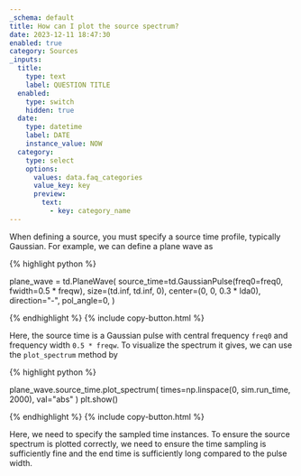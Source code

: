 ```yaml
---
_schema: default
title: How can I plot the source spectrum?
date: 2023-12-11 18:47:30
enabled: true
category: Sources
_inputs:
  title:
    type: text
    label: QUESTION TITLE
  enabled:
    type: switch
    hidden: true
  date:
    type: datetime
    label: DATE
    instance_value: NOW
  category:
    type: select
    options:
      values: data.faq_categories
      value_key: key
      preview:
        text:
          - key: category_name
---
```

When defining a source, you must specify a source time profile, typically Gaussian. For example, we can define a plane wave as

<div markdown class="code-snippet">{% highlight python %}

plane_wave = td.PlaneWave(
  source_time=td.GaussianPulse(freq0=freq0, fwidth=0.5 * freqw),
  size=(td.inf, td.inf, 0),
  center=(0, 0, 0.3 * lda0),
  direction="-",
  pol_angle=0,
)

{% endhighlight %}
{% include copy-button.html %}</div>

Here, the source time is a Gaussian pulse with central frequency `freq0` and frequency width `0.5 * freqw`. To visualize the spectrum it gives, we can use the `plot_spectrum` method by

<div markdown class="code-snippet">{% highlight python %}

plane_wave.source_time.plot_spectrum(
  times=np.linspace(0, sim.run_time, 2000), val="abs"
)
plt.show()

{% endhighlight %}
{% include copy-button.html %}</div>

Here, we need to specify the sampled time instances. To ensure the source spectrum is plotted correctly, we need to ensure the time sampling is sufficiently fine and the end time is sufficiently long compared to the pulse width.